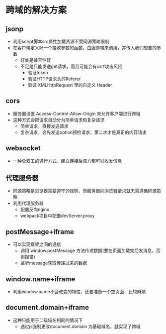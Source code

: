 # 跨域的解决方案

## jsonp
- 利用script脚本src属性加载资源不受同源策略限制
- 在客户端定义好一个接收参数的函数，由服务端来调用，并传入我们想要的参数
    + 好处是兼容性好
    + 不足是只能发送get请求，而且可能会有csrf攻击风险
        * 验证token
        * 验证HTTP请求头的Referer
        * 验证 XMLHttpRequest 里的自定义 Header

## cors
- 服务器设置 Access-Control-Allow-Origin 来允许客户端进行跨域
- 这种方式会把请求自动分为简单请求和复杂请求
    + 简单请求，直接发送请求
    + 复杂请求，会先发送option预检请求，第二次才是真正的内容请求

## websocket
- 一种全双工的通行方式，建立连接后双方都可以收发信息

## 代理服务器
- 同源策略是浏览器需要遵守的规则，而服务器向浏览器请求就无需遵循同源策略
- 利用代理服务器
    + 配置反向nginx
    + webpack项目中配置devServer.proxy

## postMessage+iframe
- 可以实现框架之间的通信
    + 调用 window.postMessage 方法传递数据(要在页面加载完后发消息，否则报错)
    + 监听message获取传递过来的数据

## window.name+iframe
- 利用window.name不会改变的特性，还要准备一个空页面，比较麻烦

## document.domain+iframe
- 这种只能用于二级域名相同的情况下
    + 通过js强制更改document.domain 为基础域名，就实现了跨域